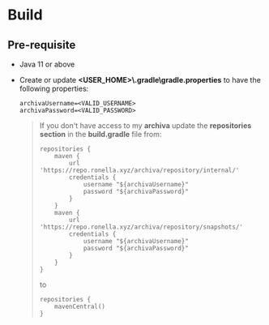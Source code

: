 # Build

## Pre-requisite

* Java 11 or above

* Create or update **<USER_HOME>\\.gradle\\gradle.properties** to have the following properties:

    ```properties
    archivaUsername=<VALID_USERNAME>
    archivaPassword=<VALID_PASSWORD>
    ```
    
    > If you don't have access to my **archiva** update the **repositories section** in the **build.gradle** file from:
    >
    > ```
    > repositories {
    >     maven {
    >         url 'https://repo.ronella.xyz/archiva/repository/internal/'
    >         credentials {
    >             username "${archivaUsername}"
    >             password "${archivaPassword}"
    >         }
    >     }
    >     maven {
    >         url 'https://repo.ronella.xyz/archiva/repository/snapshots/'
    >         credentials {
    >             username "${archivaUsername}"
    >             password "${archivaPassword}"
    >         }
    >     }
    > }
    > ```
    >
    > to
    >
    > ```
    > repositories {
    >     mavenCentral()
    > }
    > ```
